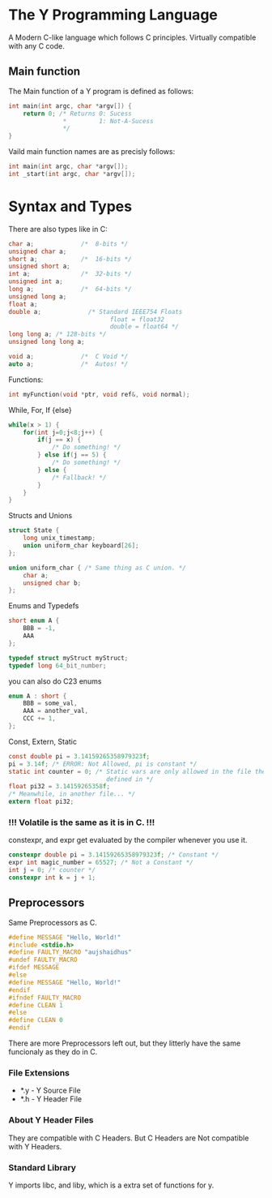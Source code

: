 # The Y Programming Language
A Modern C-like language which follows C principles. Virtually compatible with
any C code.

## Main function
The Main function of a Y program is defined as follows:
```c
int main(int argc, char *argv[]) {
    return 0; /* Returns 0: Sucess
               *         1: Not-A-Sucess
               */
}
```
Vaild main function names are as precisly follows:
```c
int main(int argc, char *argv[]);
int _start(int argc, char *argv[]);
```
# Syntax and Types

There are also types like in C:
```c
char a;             /*  8-bits */
unsigned char a;
short a;            /*  16-bits */
unsigned short a;
int a;              /*  32-bits */
unsigned int a;
long a;             /*  64-bits */
unsigned long a;
float a;
double a;             /* Standard IEEE754 Floats
                            float = float32
                            double = float64 */
long long a; /* 128-bits */
unsigned long long a;

void a;             /*  C Void */
auto a;             /*  Autos! */
```
Functions:

```c
int myFunction(void *ptr, void ref&, void normal);
```
While, For, If {else}
```c
while(x > 1) {
    for(int j=0;j<8;j++) {
        if(j == x) {
            /* Do something! */
        } else if(j == 5) {
            /* Do something! */
        } else {
            /* Fallback! */
        }
    }
}
```
Structs and Unions
```c
struct State {
    long unix_timestamp;
    union uniform_char keyboard[26];
};

union uniform_char { /* Same thing as C union. */
    char a;
    unsigned char b;
};
```
Enums and Typedefs
```cpp
short enum A {
    BBB = -1,
    AAA
};

typedef struct myStruct myStruct;
typedef long 64_bit_number;
```
you can also do C23 enums
```c
enum A : short {
    BBB = some_val,
    AAA = another_val,
    CCC += 1,
};
```
Const, Extern, Static
```c
const double pi = 3.14159265358979323f;
pi = 3.14f; /* ERROR: Not Allowed, pi is constant */
static int counter = 0; /* Static vars are only allowed in the file they are
                           defined in */
float pi32 = 3.14159265358f;
/* Meanwhile, in another file... */
extern float pi32;
```
### !!! Volatile is the same as it is in C. !!!
constexpr, and expr get evaluated by the compiler whenever you use it.
```cpp
constexpr double pi = 3.14159265358979323f; /* Constant */
expr int magic_number = 65527; /* Not a Constant */
int j = 0; /* counter */
constexpr int k = j + 1;
```
## Preprocessors
Same Preprocessors as C.
```c
#define MESSAGE "Hello, World!"
#include <stdio.h>
#define FAULTY_MACRO "aujshaidhus"
#undef FAULTY_MACRO
#ifdef MESSAGE
#else
#define MESSAGE "Hello, World!"
#endif
#ifndef FAULTY_MACRO
#define CLEAN 1
#else
#define CLEAN 0
#endif
```
There are more Preprocessors left out, but they litterly have the same funcionaly as they do in C.

### File Extensions
* *.y - Y Source File
* *.h - Y Header File
### About Y Header Files
They are compatible with C Headers. But C Headers are Not
compatible with Y Headers.
### Standard Library
Y imports libc, and liby, which is a extra set of functions for y.
